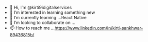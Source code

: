 - 👋 Hi, I’m @kirti9idigitalservices
- 👀 I’m interested in learning something new 
- 🌱 I’m currently learning ...React Native
- 💞️ I’m looking to collaborate on ...
- 📫 How to reach me ...https://www.linkedin.com/in/kirti-sankhwar-89436815b/

<!---
kirti9idigitalservices/kirti9idigitalservices is a ✨ special ✨ repository because its `README.md` (this file) appears on your GitHub profile.
You can click the Preview link to take a look at your changes.
--->
